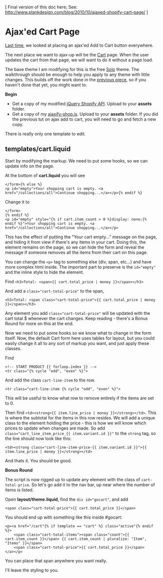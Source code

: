 [ Final version of this doc here; See: http://www.plankdesign.com/blog/2010/10/ajaxed-shopify-cart-page/ ]

Ajax'ed Cart Page
=================

[Last time](http://www.plankdesign.com/blog/2010/09/everything-add-to-cart/), we looked at placing an ajax'ed Add to Cart button everywhere. 

The next place we want to ajax-up will be the [Cart](http://klocko-and-sons3230.myshopify.com/cart) page. When the user updates the cart from that page, we will want to do it without a page load.

The base theme I am modifying for this is the free [Solo](http://themes.shopify.com/themes/solo/styles/solo) theme. The walkthrough should be enough to help you apply to any theme with little changes. This builds off the work done in the [previous piece](http://www.plankdesign.com/blog/2010/09/everything-add-to-cart/), so if you haven't done that yet, you might want to.

**Begin**

* Get a copy of my modified [jQuery Shopify API](http://github.com/meeech/klocko/blob/master/assets/api.jquery.js). Upload to your **assets** folder. 
* Get a copy of my [ajaxify-shop.js](http://github.com/meeech/klocko/blob/master/assets/ajaxify-shop.js). Upload to your **assets** folder. If you did the previous tut on ajax add to cart, you will need to go and fetch a new copy.

There is really only one template to edit.

**templates/cart.liquid**
-------------------------

Start by modifying the markup. We need to put some hooks, so we can update info on the page.

At the bottom of **cart.liquid** you will see

    </form>{% else %}
    <p id="empty">Your shopping cart is empty. <a href="/collections/all">Continue shopping...</a></p>{% endif %}

Change it to

    </form>
    {% endif %}
    <p id="empty" style="{% if cart.item_count > 0 %}display: none;{% endif %}">Your shopping cart is empty. <a href="/collections/all">Continue shopping...</a></p>

This has the effect of putting the "Your cart empty..." message on the page, and hiding it from view if there's any items in your cart. Doing this, the element remains on the page, so we can hide the form and reveal the message if someone removes all the items from their cart on this page.

You can change the `<p>` tag to something else (div, span, etc...) and have more complex html inside. The important part to preserve is the `id="empty"` and the inline style to hide the element.

Find `<h3>Total: <span>{{ cart.total_price | money }}</span></h3>`

And add a  `class="cart-total-price"` to the span, 

`<h3>Total: <span class="cart-total-price">{{ cart.total_price | money }}</span></h3>`

Any element you add  `class="cart-total-price"` will be updated with the cart total $ whenever the cart changes. Keep reading - there's a Bonus Round for more on this at the end.

Now we need to put some hooks so we know what to change in the form itself. Now, the default Cart form here uses tables for layout, but you could easily change it all to any sort of markup you want, and just apply these classes. 

Find

    <!-- START PRODUCT {{ forloop.index }} -->
    <tr class="{% cycle "odd", "even" %}">

And add the class `cart-line-item` to the row. 

    <tr class="cart-line-item {% cycle "odd", "even" %}">
        
This will be useful to know what row to remove entirely if the items are set to 0.
    
Then find `<td><strong>{{ item.line_price | money }}</strong></td>`. This is where the subtotal for the items in this row resides. We will add a unique class to the element holding the price - this is how we will know which prices to update when changes are made. So add `class="cart_line_item_price_{{ item.variant.id }}"` to the `strong` tag, so the line should now look like this: 

`<td><strong class="cart-line-item-price-{{ item.variant.id }}">{{ item.line_price | money }}</strong></td>`

And thats it. You should be good.

**Bonus Round**

The script is now rigged up to update any element with the class of `cart-total-price`. So let's go add it to the nav bar, up near where the number of items is listed. 

Open **layout/theme.liquid**, find the `div id="gocart"`, and add 

`<span class="cart-total-price">{{ cart.total_price }}</span>`

You should end up with something like this inside #gocart:

    <p><a href="/cart"{% if template == "cart" %} class="active"{% endif %}>
        <span class="cart-total-items"><span class="count">{{ cart.item_count }}</span> {{ cart.item_count | pluralize: "Item", "Items" }}</span>
        <span class="cart-total-price">{{ cart.total_price }}</span>
    </a></p>
    
You can place that span anywhere you want really. 

I'll leave the styling to you.
